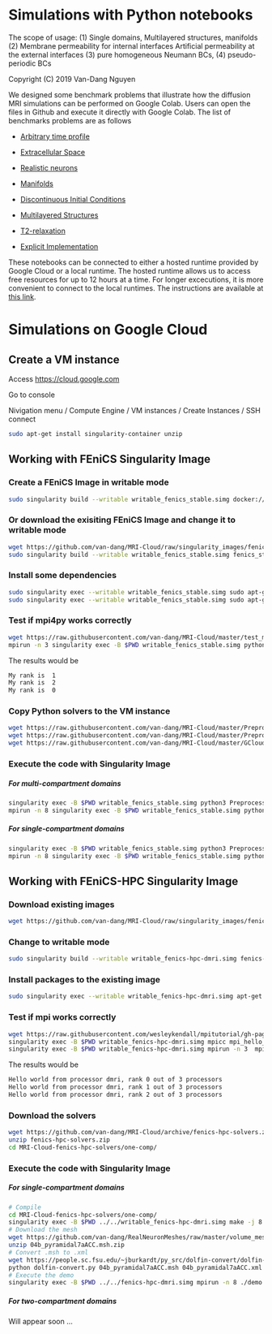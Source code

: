 # Simulations with Python notebooks

The scope of usage: 
(1) Single domains, Multilayered structures, manifolds
(2) Membrane permeability for internal interfaces
    Artificial permeability at the external interfaces
(3) pure homogeneous Neumann BCs, (4) pseudo-periodic BCs

Copyright (C) 2019 Van-Dang Nguyen

We designed some benchmark problems that illustrate how the diffusion MRI simulations can be performed on Google Colab. Users can open the files in Github and execute it directly with Google Colab. The list of benchmarks problems are as follows

* [Arbitrary time profile](https://colab.research.google.com/github/van-dang/MRI-Cloud/blob/master/ArbitraryTimeSequence.ipynb)

* [Extracellular Space](https://colab.research.google.com/github/van-dang/MRI-Cloud/blob/master/ExtracellularSpace.ipynb)

* [Realistic neurons](https://colab.research.google.com/github/van-dang/MRI-Cloud/blob/master/RealNeurons.ipynb)

* [Manifolds](https://colab.research.google.com/github/van-dang/MRI-Cloud/blob/master/Manifolds.ipynb)

* [Discontinuous Initial Conditions](https://colab.research.google.com/github/van-dang/MRI-Cloud/blob/master/DiscontinuousInitialCondition.ipynb)

* [Multilayered Structures](https://colab.research.google.com/github/van-dang/MRI-Cloud/blob/master/MultilayeredStructures.ipynb)

* [T2-relaxation](https://colab.research.google.com/github/van-dang/MRI-Cloud/blob/master/T2_Relaxation.ipynb)

* [Explicit Implementation](https://colab.research.google.com/github/van-dang/MRI-Cloud/blob/master/ExplicitImplementation.ipynb)

These notebooks can be connected to either a hosted runtime provided by Google Cloud or a local runtime. The hosted runtime allows us to access free resources for up to 12 hours at a time. For longer excecutions, it is more convenient to connect to the local runtimes. The instructions are available at [this link](https://github.com/van-dang/MRI-Cloud/blob/master/LocalColab.md).

# Simulations on Google Cloud

## Create a VM instance

Access https://cloud.google.com

Go to console

Nivigation menu / Compute Engine / VM instances / Create Instances / SSH connect

```bash
sudo apt-get install singularity-container unzip
```

## Working with FEniCS Singularity Image
### Create a FEniCS Image in writable mode

```bash
sudo singularity build --writable writable_fenics_stable.simg docker://fenicsproject/stable
```
### Or download the exisiting FEniCS Image and change it to writable mode
```bash
wget https://github.com/van-dang/MRI-Cloud/raw/singularity_images/fenics_stable.simg
sudo singularity build --writable writable_fenics_stable.simg fenics_stable.simg
```

### Install some dependencies
```bash
sudo singularity exec --writable writable_fenics_stable.simg sudo apt-get update
sudo singularity exec --writable writable_fenics_stable.simg sudo apt-get install zip unzip gmsh
```
### Test if mpi4py works correctly
```bash
wget https://raw.githubusercontent.com/van-dang/MRI-Cloud/master/test_mpi4py.py
mpirun -n 3 singularity exec -B $PWD writable_fenics_stable.simg python3 test_mpi4py.py
```
The results would be
```bash
My rank is  1
My rank is  2
My rank is  0
```

### Copy Python solvers to the VM instance
```bash
wget https://raw.githubusercontent.com/van-dang/MRI-Cloud/master/PreprocessingOneCompt.py
wget https://raw.githubusercontent.com/van-dang/MRI-Cloud/master/PreprocessingMultiCompt.py
wget https://raw.githubusercontent.com/van-dang/MRI-Cloud/master/GCloudDmriSolver.py
```

### Execute the code with Singularity Image

##### For multi-compartment domains
```bash
singularity exec -B $PWD writable_fenics_stable.simg python3 PreprocessingMultiCompt.py -o multcompt_files.h5
mpirun -n 8 singularity exec -B $PWD writable_fenics_stable.simg python3 GCloudDmriSolver.py -f multcompt_files.h5 -M 1 -b 1000 -p 1e-5 -d 10600 -D 43100 -k 200 -gdir 0 1 0
 ```
##### For single-compartment domains
```bash
singularity exec -B $PWD writable_fenics_stable.simg python3 PreprocessingOneCompt.py -o onecompt_files.h5
mpirun -n 8 singularity exec -B $PWD writable_fenics_stable.simg python3 GCloudDmriSolver.py -f onecompt_files.h5 -M 0 -b 1000 -d 10600 -D 43100 -k 200 -K 3e-3 -gdir 1 0 0 
```
## Working with FEniCS-HPC Singularity Image
### Download existing images
```bash
wget https://github.com/van-dang/MRI-Cloud/raw/singularity_images/fenics-hpc-dmri.simg
```

### Change to writable mode
```bash
sudo singularity build --writable writable_fenics-hpc-dmri.simg fenics-hpc-dmri.simg
```

### Install packages to the existing image
```bash
sudo singularity exec --writable writable_fenics-hpc-dmri.simg apt-get install zip unzip gmsh
```

### Test if mpi works correctly
```bash
wget https://raw.githubusercontent.com/wesleykendall/mpitutorial/gh-pages/tutorials/mpi-hello-world/code/mpi_hello_world.c
singularity exec -B $PWD writable_fenics-hpc-dmri.simg mpicc mpi_hello_world.c -o mpi_hello_world
singularity exec -B $PWD writable_fenics-hpc-dmri.simg mpirun -n 3  mpi_hello_world
```
The results would be
```bash
Hello world from processor dmri, rank 0 out of 3 processors
Hello world from processor dmri, rank 1 out of 3 processors
Hello world from processor dmri, rank 2 out of 3 processors
```

### Download the solvers
```bash
wget https://github.com/van-dang/MRI-Cloud/archive/fenics-hpc-solvers.zip
unzip fenics-hpc-solvers.zip
cd MRI-Cloud-fenics-hpc-solvers/one-comp/
```

### Execute the code with Singularity Image
##### For single-compartment domains

```bash
# Compile
cd MRI-Cloud-fenics-hpc-solvers/one-comp/
singularity exec -B $PWD ../../writable_fenics-hpc-dmri.simg make -j 8
# Download the mesh
wget https://github.com/van-dang/RealNeuronMeshes/raw/master/volume_meshes/pyramidals/04b_pyramidal7aACC.msh.zip
unzip 04b_pyramidal7aACC.msh.zip
# Convert .msh to .xml
wget https://people.sc.fsu.edu/~jburkardt/py_src/dolfin-convert/dolfin-convert.py
python dolfin-convert.py 04b_pyramidal7aACC.msh 04b_pyramidal7aACC.xml
# Execute the demo
singularity exec -B $PWD ../../fenics-hpc-dmri.simg mpirun -n 8 ./demo -m 04b_pyramidal7aACC.xml -b 1000 -d 10600 -D 43100 -k 200 -K 3e-3 -v 1 0 0  > my_output_file
```

##### For two-compartment domains

Will appear soon ...


